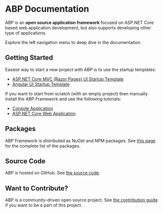﻿# ABP Documentation

ABP is an **open source application framework** focused on ASP.NET Core based web application development, but also supports developing other type of applications.

Explore the left navigation menu to deep dive in the documentation.

## Getting Started

Easiest way to start a new project with ABP is to use the startup templates:

* [ASP.NET Core MVC (Razor Pages) UI Startup Template](Getting-Started.md?UI=MVC&DB=EF&Tiered=No)
* [Angular UI Startup Template](Getting-Started.md?UI=NG&DB=EF&Tiered=No)

If you want to start from scratch (with an empty project) then manually install the ABP Framework and use the following tutorials:

* [Console Application](Getting-Started-Console-Application.md)
* [ASP.NET Core Web Application](Getting-Started-AspNetCore-Application.md)

## Packages

ABP Framework is distributed as NuGet and NPM packages. See [this page](http://abp.io/packages) for the complete list of the packages.

## Source Code

ABP is hosted on GitHub. See [the source code](https://github.com/abpframework/abp).

## Want to Contribute?

ABP is a community-driven open source project. See [the contribution guide](Contribution/Index.md) if you want to be a part of this project.
